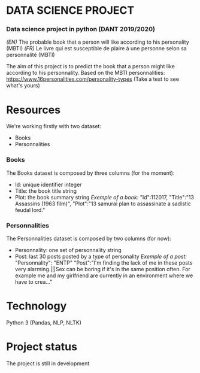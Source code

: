 # DATA SCIENCE PROJECT
### Data science project in python (DANT 2019/2020)
*(EN)* The probable book that a person will like according to his personality (MBTI)
*(FR)* Le livre qui est susceptible de plaire à une personne selon sa personnalité (MBTI)

The aim of this project is to predict the book that a person might like according to his personnality. Based on the MBTI personnalities: https://www.16personalities.com/personality-types
(Take a test to see what's yours)

# Resources

We're working firstly with two dataset:

 - Books
 - Personnalities

### Books
The Books dataset is composed by three columns (for the moment):
- Id: unique identifier integer 
- Title: the book title string
- Plot: the book summary string
*Exemple of a book:*
"Id":112017,
"Title":"13 Assassins (1963 film)",
"Plot":"13 samurai plan to assassinate a sadistic feudal lord."

### Personnalities
The Personnalities  dataset is composed by two columns (for now):
- Personnality: one set of personnality string
- Post: last 30 posts posted by a type of personality 
*Exemple of a post:*
"Personnality": "ENTP"
"Post":"I'm finding the lack of me in these posts very alarming.|||Sex can be boring if it's in the same position often. For example me and my girlfriend are currently in an environment where we have to crea..."

# Technology

Python 3 (Pandas, NLP, NLTK)

# Project status
The project is still in development
